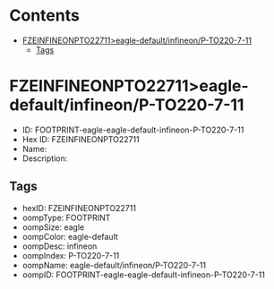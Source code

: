 



Contents
========

* [FZEINFINEONPTO22711>eagle-default/infineon/P-TO220-7-11](#fzeinfineonpto22711eagle-defaultinfineonp-to220-7-11)
	* [Tags](#tags)

# FZEINFINEONPTO22711>eagle-default/infineon/P-TO220-7-11

- ID: FOOTPRINT-eagle-eagle-default-infineon-P-TO220-7-11
- Hex ID: FZEINFINEONPTO22711
- Name: 
- Description: 

## Tags

- hexID: FZEINFINEONPTO22711
- oompType: FOOTPRINT
- oompSize: eagle
- oompColor: eagle-default
- oompDesc: infineon
- oompIndex: P-TO220-7-11
- oompName: eagle-default/infineon/P-TO220-7-11
- oompID: FOOTPRINT-eagle-eagle-default-infineon-P-TO220-7-11
